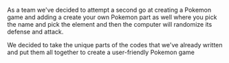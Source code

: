 
<p>As a team we've decided to attempt a second go at creating a Pokemon game
and adding a create your own Pokemon part as well where you pick the name
and pick the element and then the computer will randomize its defense
and attack.<P>
  
</P>We decided to take the unique parts of the codes that we've already written and put them all together to create a user-friendly Pokemon game 
